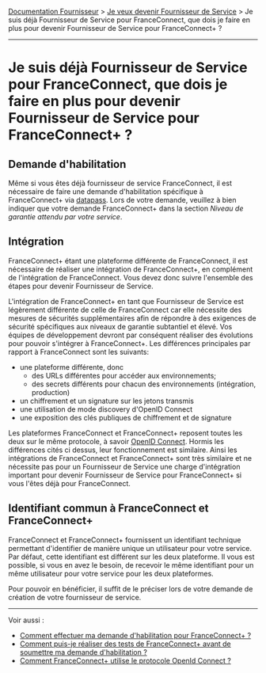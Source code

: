 [Documentation Fournisseur](../README.md) > [Je veux devenir Fournisseur de Service](../README.md#je-veux-devenir-fournisseur-de-service) > Je suis déjà Fournisseur de Service pour FranceConnect, que dois je faire en plus pour devenir Fournisseur de Service pour FranceConnect+ ? 

---

# Je suis déjà Fournisseur de Service pour FranceConnect, que dois je faire en plus pour devenir Fournisseur de Service pour FranceConnect+ ? 

## Demande d'habilitation

Même si vous êtes déjà fournisseur de service FranceConnect, il est nécessaire de faire une demande d'habilitation spécifique à FranceConnect+ via [datapass](https://datapass.api.gouv.fr/franceconnect/). Lors de votre demande, veuillez à bien indiquer que votre demande FranceConnect+ dans la section *Niveau de garantie attendu par votre service*.


## Intégration 

FranceConnect+ étant une plateforme différente de FranceConnect, il est nécessaire de réaliser une intégration de FranceConnect+, en complément de l'intégration de FranceConnect. Vous devez donc suivre l'ensemble des étapes pour devenir Fournisseur de Service.

L'intégration de FranceConnect+ en tant que Fournisseur de Service est légèrement différente de celle de FranceConnect car elle nécessite des mesures de sécurités supplémentaires afin de répondre à des exigences de sécurité spécifiques aux niveaux de garantie subtantiel et élevé. Vos équipes de développement devront par conséquent réaliser des évolutions pour pouvoir s'intégrer à FranceConnect+. Les différences principales par rapport à FranceConnect sont les suivants: 

- une plateforme différente, donc 
    - des URLs différentes pour accéder aux environnements; 
    - des secrets différents pour chacun des environnements (intégration, production)
- un chiffrement et un signature sur les jetons transmis
- une utilisation de mode discovery d'OpenID Connect
- une exposition des clés publiques de chiffrement et de signature


Les plateformes FranceConnect et FranceConnect+ reposent toutes les deux sur le même protocole, à savoir [OpenID Connect](https://openid.net/connect/). Hormis les différences cités ci dessus, leur fonctionnement est similaire. Ainsi les intégrations de FranceConnect et FranceConnect+ sont très similaire et ne nécessite pas pour un Fournisseur de Service une charge d'intégration important pour devenir Fournisseur de Service pour FranceConnect+ si vous l'êtes déjà pour FranceConnect. 

## Identifiant commun à FranceConnect et FranceConnect+

FranceConnect et FranceConnect+ fournissent un identifiant technique permettant d'identifier de manière unique un utilisateur pour votre service. Par défaut, cette identifiant est différent sur les deux plateforme. Il vous est possible, si vous en avez le besoin, de recevoir le même identifiant pour un même utilisateur pour votre service pour les deux plateformes. 

Pour pouvoir en bénéficier, il suffit de le préciser lors de votre demande de création de votre fournisseur de service. 

--- 

Voir aussi : 

- [Comment effectuer ma demande d'habilitation pour FranceConnect+ ?](../projet/projet-datapass.md)
- [Comment puis-je réaliser des tests de FranceConnect+ avant de soumettre ma demande d'habilitation ?](../projet/projet-tests-sans-datapass.md)
- [Comment FranceConnect+ utilise le protocole OpenId Connect ?](../technique/technique-oidc-fc.md)